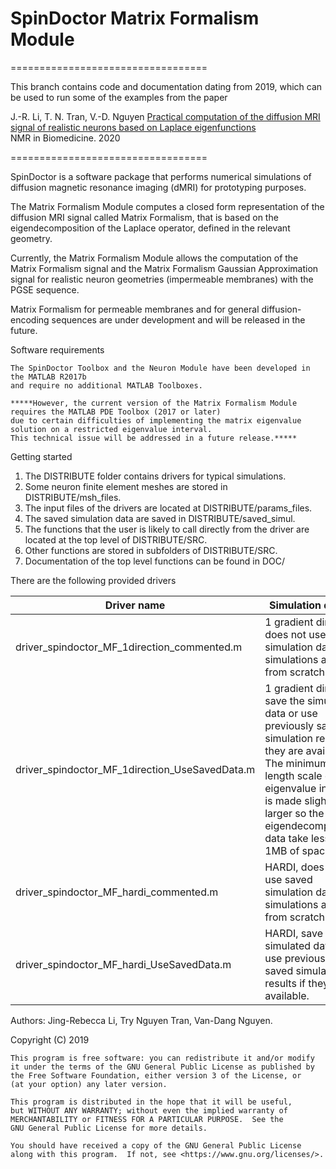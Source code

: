 # SpinDoctor Matrix Formalism Module

==================================

This branch contains code and documentation dating from 2019, which can be used to run some of the examples from the paper 

J.-R. Li, T. N. Tran, V.-D. Nguyen
[Practical computation of the diffusion MRI signal of realistic neurons based on Laplace eigenfunctions](https://doi.org/10.1002/nbm.4353)  
NMR in Biomedicine. 2020


==================================

SpinDoctor is a software package that performs numerical simulations of diffusion magnetic resonance imaging (dMRI) for prototyping purposes.  

The Matrix Formalism Module computes a closed form representation of the diffusion MRI signal called Matrix Formalism, that is based on the eigendecomposition of the Laplace operator, defined in the relevant geometry.  

Currently, the Matrix Formalism Module allows the computation of the Matrix Formalism signal and the 
Matrix Formalism Gaussian Approximation signal for realistic neuron geometries (impermeable membranes) with the PGSE sequence.

Matrix Formalism for permeable membranes and for general diffusion-encoding sequences are under development 
and will be released in the future.  


Software requirements
 
	The SpinDoctor Toolbox and the Neuron Module have been developed in the MATLAB R2017b 
	and require no additional MATLAB Toolboxes.  
	
	*****However, the current version of the Matrix Formalism Module requires the MATLAB PDE Toolbox (2017 or later) 
	due to certain difficulties of implementing the matrix eigenvalue solution on a restricted eigenvalue interval.  
	This technical issue will be addressed in a future release.*****      


Getting started
		
1. The DISTRIBUTE folder contains drivers for typical simulations.
2. Some neuron finite element meshes are stored in DISTRIBUTE/msh_files.
3. The input files of the drivers are located at DISTRIBUTE/params_files.
4. The saved simulation data are saved in DISTRIBUTE/saved_simul.
5. The functions that the user is likely to call directly from the driver are located at the top level of DISTRIBUTE/SRC.
6. Other functions are stored in subfolders of DISTRIBUTE/SRC.
7. Documentation of the top level functions can be found in DOC/

There are the following provided drivers

 Driver name                         	| Simulation details                                                                       	|
|-------------------------------------	|------------------------------------------------------------------------------------------	|
| driver_spindoctor_MF_1direction_commented.m   |   1 gradient direction, does not use saved simulation data, all simulations are run from scratch. |
| driver_spindoctor_MF_1direction_UseSavedData.m |  1 gradient direction, save the simulated data or use previously saved simulation results if they are available. The minimum length scale of the eigenvalue interval is made slightly larger so the eigendecomposition data take less than 1MB of space. |
| driver_spindoctor_MF_hardi_commented.m   |	HARDI, does not use saved simulation data, all simulations are run from scratch.|
| driver_spindoctor_MF_hardi_UseSavedData.m | HARDI, save the simulated data or use previously saved simulation results if they are available. |

Authors: Jing-Rebecca Li, Try Nguyen Tran, Van-Dang Nguyen. 

Copyright (C) 2019

	This program is free software: you can redistribute it and/or modify
	it under the terms of the GNU General Public License as published by
	the Free Software Foundation, either version 3 of the License, or
	(at your option) any later version.

	This program is distributed in the hope that it will be useful,
	but WITHOUT ANY WARRANTY; without even the implied warranty of
	MERCHANTABILITY or FITNESS FOR A PARTICULAR PURPOSE.  See the
	GNU General Public License for more details.

	You should have received a copy of the GNU General Public License
	along with this program.  If not, see <https://www.gnu.org/licenses/>.
